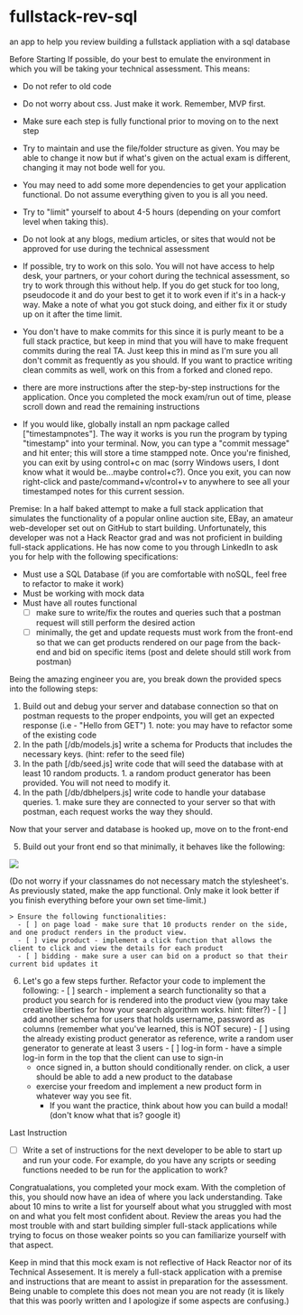# fullstack-rev-sql
an app to help you review building a fullstack appliation with a sql database

Before Starting
If possible, do your best to emulate the environment in which you will be taking your technical assessment. This means:
 - Do not refer to old code

 - Do not worry about css. Just make it work. Remember, MVP first.

 - Make sure each step is fully functional prior to moving on to the next step

 - Try to maintain and use the file/folder structure as given. You may be able to change it now but if what's given on the actual exam is different, changing it may not bode well for you.

 - You may need to add some more dependencies to get your application functional. Do not assume everything given to you is all you need.

 - Try to "limit" yourself to about 4-5 hours (depending on your comfort level when taking this).

 - Do not look at any blogs, medium articles, or sites that would not be approved for use during the technical assessment

 - If possible, try to work on this solo. You will not have access to help desk, your partners, or your cohort during the technical assessment, so try to work through this without help. If you do get stuck for too long, pseudocode it and do your best to get it to work even if it's in a hack-y way. Make a note of what you got stuck doing, and either fix it or study up on it after the time limit.

 - You don't have to make commits for this since it is purly meant to be a full stack practice, but keep in mind that you will have to make frequent commits during the real TA. Just keep this in mind as I'm sure you all don't commit as frequently as you should. If you want to practice writing clean commits as well, work on this from a forked and cloned repo.

 - there are more instructions after the step-by-step instructions for the application. Once you completed the mock exam/run out of time, please scroll down and read the remaining instructions
 
 * If you would like, globally install an npm package called ["timestampnotes"]. The way it works is you run the program by typing "timestamp" into your terminal. Now, you can type a "commit message" and hit enter; this will store a time stampped note. Once you're finished, you can exit by using control+c on mac (sorry Windows users, I dont know what it would be...maybe control+c?). Once you exit, you can now right-click and paste/command+v/control+v to anywhere to see all your timestamped notes for this current session.



Premise:
In a half baked attempt to make a full stack application that simulates the functionality of a popular online auction site, EBay, an amateur web-developer set out on GitHub to start building. Unfortunately, this developer was not a Hack Reactor grad and was not proficient in building full-stack applications. He has now come to you through LinkedIn to ask you for help with the following specifications:

  - Must use a SQL Database (if you are comfortable with noSQL, feel free to refactor to make it work)
  - Must be working with mock data
  - Must have all routes functional
    - [ ] make sure to write/fix the routes and queries such that a postman request will still perform the desired action
    - [ ] minimally, the get and update requests must work from the front-end so that we can get products rendered on our page from the back-end and bid on specific items (post and delete should still work from postman)

Being the amazing engineer you are, you break down the provided specs into the following steps:

  1. Build out and debug your server and database connection so that on postman requests to the proper endpoints, you will get an expected response (i.e - "Hello from GET")
    1. note: you may have to refactor some of the existing code
  2. In the path [/db/models.js] write a schema for Products that includes the necessary keys. (hint: refer to the seed file)
  3. In the path [/db/seed.js] write code that will seed the database with at least 10 random products.
    1. a random product generator has been provided. You will not need to modify it.
  4. In the path [/db/dbhelpers.js] write code to handle your database queries. 
    1. make sure they are connected to your server so that with postman, each request works the way they should.
  
  Now that your server and database is hooked up, move on to the front-end

  5. Build out your front end so that minimally, it behaves like the following:

  ![](EBid.gif)

  (Do not worry if your classnames do not necessary match the stylesheet's. As previously stated, make the app functional. Only make it look better if you finish everything before your own set time-limit.)

    > Ensure the following functionalities:
      - [ ] on page load - make sure that 10 products render on the side, and one product renders in the product view.
      - [ ] view product - implement a click function that allows the client to click and view the details for each product
      - [ ] bidding - make sure a user can bid on a product so that their current bid updates it
  
  6. Let's go a few steps further. Refactor your code to implement the following:
    - [ ] search - implement a search functionality so that a product you search for is rendered into the product view (you may take creative liberties for how your search algorithm works. hint: filter?)
    - [ ] add another schema for users that holds username, password as columns (remember what you've learned, this is NOT secure)
    - [ ] using the already existing product generator as reference, write a random user generator to generate at least 3 users
    - [ ] log-in form - have a simple log-in form in the top that the client can use to sign-in 
      - once signed in, a button should conditionally render. on click, a user should be able to add a new product to the database
      - exercise your freedom and implement a new product form in whatever way you see fit. 
        + If you want the practice, think about how you can build a modal! (don't know what that is? google it)



Last Instruction
  - [ ] Write a set of instructions for the next developer to be able to start up and run your code. For example, do you have any scripts or seeding functions needed to be run for the application to work?

Congratualations, you completed your mock exam. With the completion of this, you should now have an idea of where you lack understanding. Take about 10 mins to write a list for yourself about what you struggled with most on and what you felt most confident about. Review the areas you had the most trouble with and start building simpler full-stack applications while trying to focus on those weaker points so you can familiarize yourself with that aspect.

Keep in mind that this mock exam is not reflective of Hack Reactor nor of its Technical Assesement. It is merely a full-stack application with a premise and instructions that are meant to assist in preparation for the assessment. Being unable to complete this does not mean you are not ready (it is likely that this was poorly written and I apologize if some aspects are confusing.)